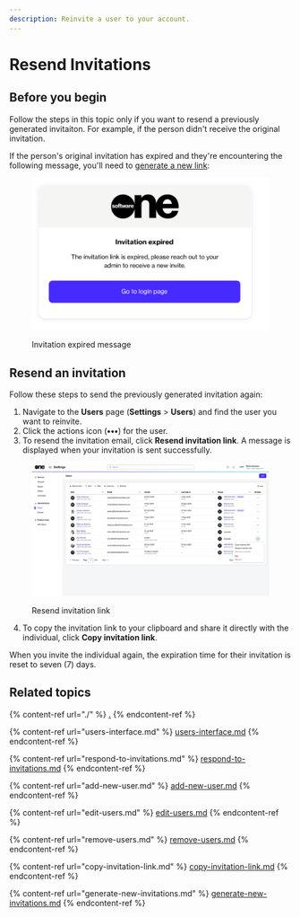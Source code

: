 ```yaml
---
description: Reinvite a user to your account.
---
```


# Resend Invitations

## Before you begin <a href="#taskt_users__manage_users_task__prereq__1" id="taskt_users__manage_users_task__prereq__1"></a>

Follow the steps in this topic only if you want to resend a previously generated invitaiton. For example, if the person didn't receive the original invitation.&#x20;

If the person's original invitation has expired and they're encountering the following message, you'll need to [generate a new link](generate-new-invitations.md):

<figure><img src="../../../.gitbook/assets/image (328).png" alt=""><figcaption><p>Invitation expired message</p></figcaption></figure>

## Resend an invitation&#x20;

Follow these steps to send the previously generated invitation again:

1. Navigate to the **Users** page (**Settings** > **Users**) and find the user you want to reinvite.
2. Click the actions icon (**•••**) for the user.
3. To resend the invitation email, click **Resend invitation link**. A message is displayed when your invitation is sent successfully.

<figure><img src="../../../.gitbook/assets/image (420).png" alt=""><figcaption><p>Resend invitation link</p></figcaption></figure>

4. To copy the invitation link to your clipboard and share it directly with the individual, click **Copy invitation link**.&#x20;

When you invite the individual again, the expiration time for their invitation is reset to seven (7) days.

## **Related topics**

{% content-ref url="./" %}
[.](./)
{% endcontent-ref %}

{% content-ref url="users-interface.md" %}
[users-interface.md](users-interface.md)
{% endcontent-ref %}

{% content-ref url="respond-to-invitations.md" %}
[respond-to-invitations.md](respond-to-invitations.md)
{% endcontent-ref %}

{% content-ref url="add-new-user.md" %}
[add-new-user.md](add-new-user.md)
{% endcontent-ref %}

{% content-ref url="edit-users.md" %}
[edit-users.md](edit-users.md)
{% endcontent-ref %}

{% content-ref url="remove-users.md" %}
[remove-users.md](remove-users.md)
{% endcontent-ref %}

{% content-ref url="copy-invitation-link.md" %}
[copy-invitation-link.md](copy-invitation-link.md)
{% endcontent-ref %}

{% content-ref url="generate-new-invitations.md" %}
[generate-new-invitations.md](generate-new-invitations.md)
{% endcontent-ref %}
